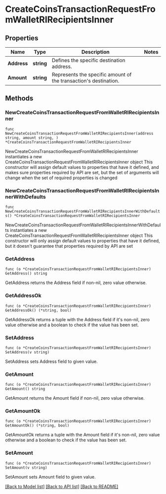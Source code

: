 # CreateCoinsTransactionRequestFromWalletRIRecipientsInner

## Properties

Name | Type | Description | Notes
------------ | ------------- | ------------- | -------------
**Address** | **string** | Defines the specific destination address. | 
**Amount** | **string** | Represents the specific amount of the transaction&#39;s destination. | 

## Methods

### NewCreateCoinsTransactionRequestFromWalletRIRecipientsInner

`func NewCreateCoinsTransactionRequestFromWalletRIRecipientsInner(address string, amount string, ) *CreateCoinsTransactionRequestFromWalletRIRecipientsInner`

NewCreateCoinsTransactionRequestFromWalletRIRecipientsInner instantiates a new CreateCoinsTransactionRequestFromWalletRIRecipientsInner object
This constructor will assign default values to properties that have it defined,
and makes sure properties required by API are set, but the set of arguments
will change when the set of required properties is changed

### NewCreateCoinsTransactionRequestFromWalletRIRecipientsInnerWithDefaults

`func NewCreateCoinsTransactionRequestFromWalletRIRecipientsInnerWithDefaults() *CreateCoinsTransactionRequestFromWalletRIRecipientsInner`

NewCreateCoinsTransactionRequestFromWalletRIRecipientsInnerWithDefaults instantiates a new CreateCoinsTransactionRequestFromWalletRIRecipientsInner object
This constructor will only assign default values to properties that have it defined,
but it doesn't guarantee that properties required by API are set

### GetAddress

`func (o *CreateCoinsTransactionRequestFromWalletRIRecipientsInner) GetAddress() string`

GetAddress returns the Address field if non-nil, zero value otherwise.

### GetAddressOk

`func (o *CreateCoinsTransactionRequestFromWalletRIRecipientsInner) GetAddressOk() (*string, bool)`

GetAddressOk returns a tuple with the Address field if it's non-nil, zero value otherwise
and a boolean to check if the value has been set.

### SetAddress

`func (o *CreateCoinsTransactionRequestFromWalletRIRecipientsInner) SetAddress(v string)`

SetAddress sets Address field to given value.


### GetAmount

`func (o *CreateCoinsTransactionRequestFromWalletRIRecipientsInner) GetAmount() string`

GetAmount returns the Amount field if non-nil, zero value otherwise.

### GetAmountOk

`func (o *CreateCoinsTransactionRequestFromWalletRIRecipientsInner) GetAmountOk() (*string, bool)`

GetAmountOk returns a tuple with the Amount field if it's non-nil, zero value otherwise
and a boolean to check if the value has been set.

### SetAmount

`func (o *CreateCoinsTransactionRequestFromWalletRIRecipientsInner) SetAmount(v string)`

SetAmount sets Amount field to given value.



[[Back to Model list]](../README.md#documentation-for-models) [[Back to API list]](../README.md#documentation-for-api-endpoints) [[Back to README]](../README.md)


